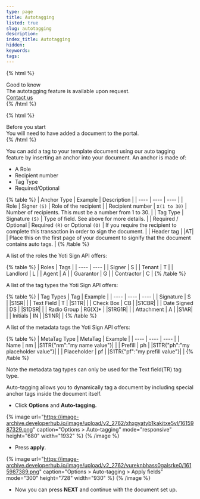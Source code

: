 ```yaml
---
type: page
title: Autotagging
listed: true
slug: autotagging
description: 
index_title: Autotagging
hidden: 
keywords: 
tags: 
---
```


{% html %}
<div class="alert-GTK">
    <div class="alert-title" id="GTK">
        Good to know
    </div>
    <div class="alert-text">
       The autotagging feature is available upon request.
    </div>
    <div class="alert-links"> 
        <a href="https://support.yoti.com/yotisupport/s/contactsupport">Contact us</a>
   </div>
</div>
{% /html %}

{% html %}
<div class="alert-BYS">
   <div class="alert-title" id="BYS">
      Before you start
   </div>
   <div class="alert-text" >
You will need to have added a document to the portal.   </div>
   <div class="alert-links"> 
   </div>
</div>
{% /html %}

You can add a tag to your template document using our auto tagging feature by inserting an anchor into your document. An anchor is made of:

- A Role
- Recipient number
- Tag Type
- Required/Optional

{% table %}
| Anchor Type | Example | Description | 
| ---- | ---- | ---- | 
| Role | Signer `(S)` | Role of the recipient | 
| Recipient number | x`(1 to 30)` | Number of recipients. This must be a number from 1 to 30. | 
| Tag Type | Signature `(S)` | Type of field. See above for more details. | 
| Required / Optional | Required `(R)` or Optional `(O)` | If you require the recipient to complete this transaction in order to sign the document. | 
| Header tag | &#124;AT&#124; | Place this on the first page of your document to signify that the document contains auto tags. | 
{% /table %}

A list of the roles the Yoti Sign API offers:

{% table %}
| Roles | Tags | 
| ---- | ---- | 
| Signer | S | 
| Tenant | T | 
| Landlord | L | 
| Agent | A | 
| Guarantor | G | 
| Contractor | C | 
{% /table %}

A list of the tag types the Yoti Sign API offers:

{% table %}
| Tag Types | Tag | Example | 
| ---- | ---- | ---- | 
| Signature | S | &#124;S1SR&#124; | 
| Text Field | T | &#124;S1TR&#124; | 
| Check Box | CB | &#124;S1CBR&#124; | 
| Date Signed | DS | &#124;S1DSR&#124; | 
| Radio Group | RG[X]* | &#124;S1RG1R&#124; | 
| Attachment | A | &#124;S1AR&#124; | 
| Initials | IN | &#124;S1INR&#124; | 
{% /table %}

A list of the metadata tags the Yoti Sign API offers:

{% table %}
| MetaTag Type | MetaTag | Example | 
| ---- | ---- | ---- | 
| Name | nm | &#124;S1TR{"nm":"my name value"}&#124; | 
| Prefill | ph | &#124;S1TR{"ph":"my placeholder value"}&#124; | 
| Placeholder | pf | &#124;S1TR{"pf":"my prefill value"}&#124; | 
{% /table %}

Note the metadata tag types can only be used for the Text field(TR) tag type.

Auto-tagging allows you to dynamically tag a document by including special anchor tags inside the document itself.

- Click **Options** and **Auto-tagging.**

{% image url="https://image-archive.developerhub.io/image/upload/v2_2762/xhxgyatyb1kakitxe5vl/1615987329.png" caption="Options &gt; Auto-tagging" mode="responsive" height="680" width="1932" %}
{% /image %}

- Press **apply**.

{% image url="https://image-archive.developerhub.io/image/upload/v2_2762/vureknbhass0galsrke0/1615987389.png" caption="Options &gt; Auto-tagging &gt; Apply fields" mode="300" height="728" width="930" %}
{% /image %}

- Now you can press **NEXT** and continue with the document set up.